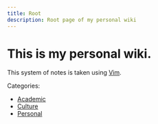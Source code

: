 ```yaml
---
title: Root
description: Root page of my personal wiki
---
```


# This is my personal wiki.

This system of notes is taken using [Vim](VIM.md).

Categories:
- [Academic](ACADEMIC.md)
- [Culture](CULTURE.md)
- [Personal](PERSONAL.md)


